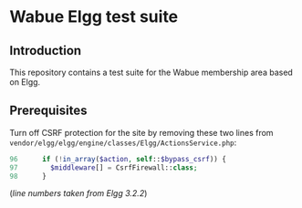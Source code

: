 # Wabue Elgg test suite

## Introduction

This repository contains a test suite for the Wabue membership area based on Elgg.

## Prerequisites

Turn off CSRF protection for the site by removing these two lines 
from `vendor/elgg/elgg/engine/classes/Elgg/ActionsService.php`:

```php
96      if (!in_array($action, self::$bypass_csrf)) {
97        $middleware[] = CsrfFirewall::class;
98      }
```

(_line numbers taken from Elgg 3.2.2_)
